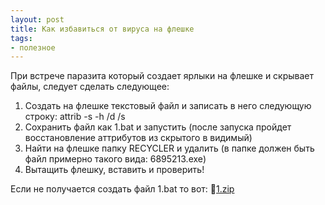 ```yaml
---
layout: post
title: Как избавиться от вируса на флешке
tags:
- полезное
---
```

При встрече паразита который создает ярлыки на флешке и скрывает файлы, следует сделать следующее:
<!--more-->
1. Создать на флешке текстовый файл и записать в него следующую строку: attrib -s -h /d /s
2. Сохранить файл как 1.bat и запустить (после запуска пройдет восстановление аттрибутов из скрытого в видимый)
3. Найти на флешке папку RECYCLER и удалить (в папке должен быть файл примерно такого вида: 6895213.exe)
4. Вытащить флешку, вставить и проверить!

Если не получается создать файл 1.bat то вот: 💾[1.zip](http://voffa.ru/wp-content/uploads/1.zip "1.zip")
